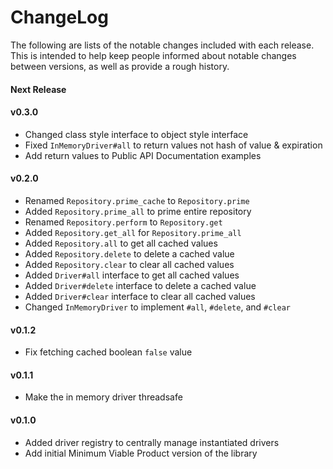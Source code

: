# ChangeLog

The following are lists of the notable changes included with each release.
This is intended to help keep people informed about notable changes between
versions, as well as provide a rough history.

#### Next Release

#### v0.3.0

* Changed class style interface to object style interface
* Fixed `InMemoryDriver#all` to return values not hash of value & expiration
* Add return values to Public API Documentation examples

#### v0.2.0

* Renamed `Repository.prime_cache` to `Repository.prime`
* Added `Repository.prime_all` to prime entire repository
* Renamed `Repository.perform` to `Repository.get`
* Added `Repository.get_all` for `Repository.prime_all`
* Added `Repository.all` to get all cached values
* Added `Repository.delete` to delete a cached value
* Added `Repository.clear` to clear all cached values
* Added `Driver#all` interface to get all cached values
* Added `Driver#delete` interface to delete a cached value
* Added `Driver#clear` interface to clear all cached values
* Changed `InMemoryDriver` to implement `#all`, `#delete`, and `#clear`

#### v0.1.2

* Fix fetching cached boolean `false` value

#### v0.1.1

* Make the in memory driver threadsafe

#### v0.1.0

* Added driver registry to centrally manage instantiated drivers
* Add initial Minimum Viable Product version of the library
